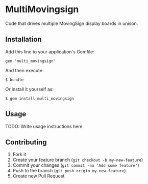 # MultiMovingsign

Code that drives multiple MovingSign display boards in unison.

## Installation

Add this line to your application's Gemfile:

    gem 'multi_movingsign'

And then execute:

    $ bundle

Or install it yourself as:

    $ gem install multi_movingsign

## Usage

TODO: Write usage instructions here

## Contributing

1. Fork it
2. Create your feature branch (`git checkout -b my-new-feature`)
3. Commit your changes (`git commit -am 'Add some feature'`)
4. Push to the branch (`git push origin my-new-feature`)
5. Create new Pull Request
